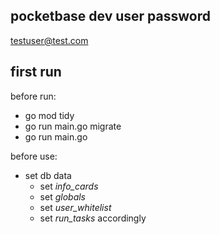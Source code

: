 ## pocketbase dev user password

testuser@test.com

## first run

before run:

- go mod tidy
- go run main.go migrate
- go run main.go

before use:

- set db data
  - set _info_cards_
  - set _globals_
  - set _user_whitelist_
  - set _run_tasks_ accordingly
